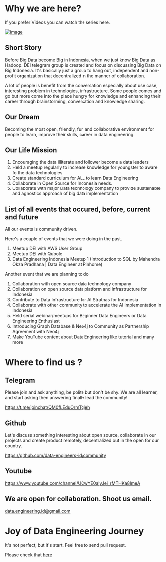 # Why we are here?

If you prefer Videos you can watch the series here.

[![image](https://user-images.githubusercontent.com/242694/141042775-28c62d9c-da1f-4015-a0aa-e22386a70551.png)](https://www.youtube.com/watch?v=TUfMKijk4KI&list=PLpJrBRam3Bunvc2gJD_63y-4uiFf8ofZo&index=1)




## Short Story

Before Big Data become Big in Indonesia, when we just know Big Data as Hadoop. DEI telegram group is created and focus on discussing Big Data on Big Indonesia. It's basically just a group to hang out, independent and non-profit organization that decentralized in the manner of collaboration. 

A lot of people is benefit from the conversation especially about use case, interesting problem in technologies, infrastructure. Some people comes and go but more come into the place hungry for knowledge and enhancing their career through brainstorming, conversation and knowledge sharing. 

## Our Dream

Becoming the most open, friendly, fun and collaborative environment for people to learn, improve their skills, career in data engineering. 

## Our Life Mission

1. Encouraging the data illiterate and follower become a data leaders
2. Held a meetup regularly to increase knowledge for youngster to aware fo the data technologies
3. Create standard curriculum for ALL to learn Data Engineering
4. Collaborate in Open Source for Indonesia needs.
5. Collaborate with major Data technology company to provide sustainable and agnostics approach of big data implementation

## List of all events that occured, before, current and future

All our events is community driven.

Here's a couple of events that we were doing in the past.

1. Meetup DEI with AWS User Group
2. Meetup DEI with Qubole
3. Data Engineering Indonesia Meetup 1 (Introduction to SQL by Mahendra Okza Pradhana | Data Engineer at Pinhome)

Another event that we are planning to do

1. Collaboration with open source data technology company
2. Collaboration on open source data platform and infrastructure for Indonesia
3. Contribute to Data Infrastructure for AI Stratnas for Indonesia
4. Collaborate with other community to accelerate the AI Implementation in Indonesia
5. Held serial webinar/meetups for Beginner Data Engineers or Data Engineering Enthusiast
6. Introducing Graph Database & Neo4j to Community as Partnership Agreement with Neo4j
7. Make YouTube content about Data Engineering like tutorial and many more

# Where to find us ?

## Telegram 

Please join and ask anything, be polite but don't be shy. We are all learner, and start asking then answering finally lead the community!

https://t.me/joinchat/QM0fLEduOrmTgjeh

## Github

Let's discuss something interesting about open source, collaborate in our projects and create product remotely, decentralized out in the open for our country. 

https://github.com/data-engineers-id/community

## Youtube

https://www.youtube.com/channel/UCwYE0alyJei_rMTHKa8ImeA

## We are open for collaboration. Shoot us email.

data.engineering.id@gmail.com

# Joy of Data Engineering Journey

It's not perfect, but it's start. Feel free to send pull request.

Please check that [here](https://github.com/data-engineers-id/basecamp/blob/main/CURRICULUM.md)


